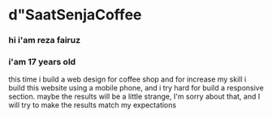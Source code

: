# d"SaatSenjaCoffee

### hi i'am reza fairuz
### i'am 17 years old

this time i build a web design for coffee shop
and for increase my skill 
i build this website using a mobile phone, and i try hard
for build a responsive section. maybe the results will be a little strange, 
I'm sorry about that, and I will try to make the results match my expectations